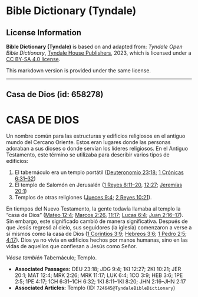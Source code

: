 # Bible Dictionary (Tyndale)

## License Information

**Bible Dictionary (Tyndale)** is based on and adapted from: _Tyndale Open Bible Dictionary_, [Tyndale House Publishers](https://tyndaleopenresources.com/), 2023, which is licensed under a [CC BY-SA 4.0 license](https://creativecommons.org/licenses/by-sa/4.0/legalcode.en).

This markdown version is provided under the same license.



--------------------------------

## Casa de Dios (id: 658278)

CASA DE DIOS
============

Un nombre común para las estructuras y edificios religiosos en el antiguo mundo del Cercano Oriente. Estos eran lugares donde las personas adoraban a sus dioses o donde servían los líderes religiosos. En el Antiguo Testamento, este término se utilizaba para describir varios tipos de edificios:

1. El tabernáculo era un templo portátil ([Deuteronomio 23:18](https://ref.ly/Deut23:18); [1 Crónicas 6:31–32](https://ref.ly/1Chr6:31-1Chr6:32))
2. El templo de Salomón en Jerusalén ([1 Reyes 8:11–20](https://ref.ly/1Kgs8:11-1Kgs8:20), [12:27](https://ref.ly/1Kgs12:27); [Jeremías 20:1](https://ref.ly/Jer20:1))
3. Templos de otras religiones ([Jueces 9:4](https://ref.ly/Judg9:4); [2 Reyes 10:21](https://ref.ly/2Kgs10:21)).

En tiempos del Nuevo Testamento, la gente todavía llamaba al templo la “casa de Dios” ([Mateo 12:4](https://ref.ly/Matt12:4); [Marcos 2:26](https://ref.ly/Mark2:26), [11:17](https://ref.ly/Mark11:17); [Lucas 6:4](https://ref.ly/Luke6:4); [Juan 2:16–17](https://ref.ly/John2:16-John2:17)). Sin embargo, este significado cambió de manera significativa. Después de que Jesús regresó al cielo, sus seguidores (la iglesia) comenzaron a verse a sí mismos como la casa de Dios ([1 Corintios 3:9](https://ref.ly/1Cor3:9); [Hebreos 3:6](https://ref.ly/Heb3:6); [1 Pedro 2:5](https://ref.ly/1Pet2:5); [4:17](https://ref.ly/1Pet4:17)). Dios ya no vivía en edificios hechos por manos humanas, sino en las vidas de aquellos que confiesan a Jesús como Señor.

*Véase también* Tabernáculo; Templo.

* **Associated Passages:** DEU 23:18; JDG 9:4; 1KI 12:27; 2KI 10:21; JER 20:1; MAT 12:4; MRK 2:26; MRK 11:17; LUK 6:4; 1CO 3:9; HEB 3:6; 1PE 2:5; 1PE 4:17; 1CH 6:31–1CH 6:32; 1KI 8:11–1KI 8:20; JHN 2:16–JHN 2:17
* **Associated Articles:** Templo (ID: `724645@TyndaleBibleDictionary`)

